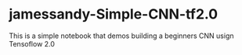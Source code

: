 # jamessandy-Simple-CNN-tf2.0

This is a simple notebook that demos building a beginners CNN usign Tensoflow 2.0 
